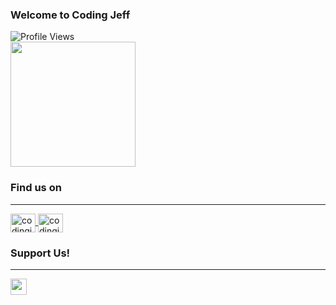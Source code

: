 <h3> Welcome to Coding Jeff </h3>
<img alt="Profile Views" src="https://komarev.com/ghpvc/?username=codingjeff01&label=Profile%20Visits&color=1b7565&style=flat" />
<div align="left">
    <img src="https://github.com/codingjefferson/images/blob/main/1500x500.png" height="200"/>
</div>

<h3>Find us on</h3>

-----

<a href="https://instagram.com/codingjeff">
    <img align="center" src="https://github.com/codingjefferson/images/blob/main/instagram.svg" alt="codingjeff" height="30" width="40" />
</a>
<a href="https://youtube.com/@codingjeff">
    <img align="center" src="https://github.com/codingjefferson/images/blob/main/youtube.svg" alt="codingjeff" height="30" width="40" />
</a>


<h3>Support Us!</h3>

-----

<a href="https://ko-fi.com/codingjeff">
    <img src="https://img.shields.io/badge/Ko--fi-F16061?style=flat&logo=ko-fi&logoColor=white" height="26" />
</a>

<!-- PS: ⭐ This is an alt account. If you find this, there is one person behind this account, meaning that this account is their alt account.-->
